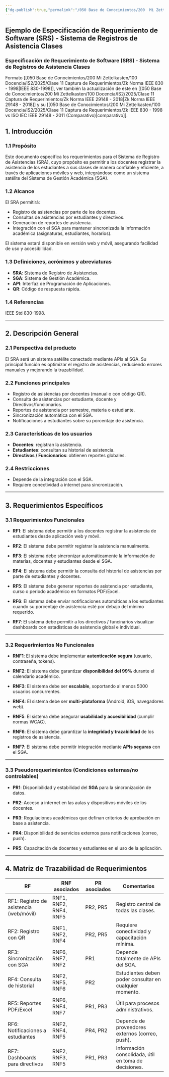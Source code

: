 ```yaml
---
{"dg-publish":true,"permalink":"/050 Base de Conocimientos/200  Mi Zettelkasten/100 Docencia/IS2/2025/Clase 11 Captura de Requerimientos/Zk Ejemplo de Especificación de Requerimiento de Software (SRS) - Sistema de Registros de Asistencia Clases/","tags":["#digitalGarden"]}
---
```


## Ejemplo de Especificación de Requerimiento de Software (SRS) - Sistema de Registros de Asistencia Clases

### Especificación de Requerimiento de Software (SRS) - Sistema de Registros de Asistencia Clases

Formato [[050 Base de Conocimientos/200  Mi Zettelkasten/100 Docencia/IS2/2025/Clase 11 Captura de Requerimientos/Zk Norma IEEE 830 - 1998\|IEEE 830-1998]], ver también la actualización de este en [[050 Base de Conocimientos/200  Mi Zettelkasten/100 Docencia/IS2/2025/Clase 11 Captura de Requerimientos/Zk Norma IEEE 29148 - 2018\|Zk Norma IEEE 29148 - 2018]] y su [[050 Base de Conocimientos/200  Mi Zettelkasten/100 Docencia/IS2/2025/Clase 11 Captura de Requerimientos/Zk IEEE 830 - 1998 vs ISO IEC IEEE 29148 - 2011 (Comparativo)\|comparativo]].

## 1. Introducción

### 1.1 Propósito

Este documento especifica los requerimientos para el Sistema de Registro de Asistencias (SRA), cuyo propósito es permitir a los docentes registrar la asistencia de los estudiantes a sus clases de manera confiable y eficiente, a través de aplicaciones móviles y web, integrándose como un sistema satélite del Sistema de Gestión Académica (SGA).

### 1.2 Alcance

El SRA permitirá:

- Registro de asistencias por parte de los docentes.
- Consultas de asistencias por estudiantes y directivos.
- Generación de reportes de asistencia.
- Integración con el SGA para mantener sincronizada la información académica (asignaturas, estudiantes, horarios).

El sistema estará disponible en versión web y móvil, asegurando facilidad de uso y accesibilidad.

### 1.3 Definiciones, acrónimos y abreviaturas

- **SRA**: Sistema de Registro de Asistencias.
- **SGA**: Sistema de Gestión Académica.
- **API**: Interfaz de Programación de Aplicaciones.
- **QR**: Código de respuesta rápida.

### 1.4 Referencias

IEEE Std 830-1998.

---

## 2. Descripción General

### 2.1 Perspectiva del producto

El SRA será un sistema satélite conectado mediante APIs al SGA. Su principal función es optimizar el registro de asistencias, reduciendo errores manuales y mejorando la trazabilidad.

### 2.2 Funciones principales

- Registro de asistencias por docentes (manual o con código QR).
- Consulta de asistencias por estudiante, docente y Directivos/funcionarios.
- Reportes de asistencia por semestre, materia o estudiante.
- Sincronización automática con el SGA.
- Notificaciones a estudiantes sobre su porcentaje de asistencia.

### 2.3 Características de los usuarios

- **Docentes**: registran la asistencia.
- **Estudiantes**: consultan su historial de asistencia.
- **Directivos / Funcionarios**: obtienen reportes globales.

### 2.4 Restricciones

- Depende de la integración con el SGA.
- Requiere conectividad a internet para sincronización.

---

## 3. Requerimientos Específicos

### 3.1 Requerimientos Funcionales

- **RF1**: El sistema debe permitir a los docentes registrar la asistencia de estudiantes desde aplicación web y móvil.

- **RF2**: El sistema debe permitir registrar la asistencia manualmente.
    
- **RF3**: El sistema debe sincronizar automáticamente la información de materias, docentes y estudiantes desde el SGA.
    
- **RF4**: El sistema debe permitir la consulta del historial de asistencias por parte de estudiantes y docentes.
    
- **RF5**: El sistema debe generar reportes de asistencia por estudiante, curso o periodo académico en formatos PDF/Excel.
    
- **RF6**: El sistema debe enviar notificaciones automáticas a los estudiantes cuando su porcentaje de asistencia esté por debajo del mínimo requerido.
    
- **RF7**: El sistema debe permitir a los directivos / funcinarios visualizar dashboards con estadísticas de asistencia global e individual.


---

### 3.2 Requerimientos No Funcionales

- **RNF1**: El sistema debe implementar **autenticación segura** (usuario, contraseña, tokens).
    
- **RNF2**: El sistema debe garantizar **disponibilidad del 99%** durante el calendario académico.
    
- **RNF3**: El sistema debe ser **escalable**, soportando al menos 5000 usuarios concurrentes.
    
- **RNF4**: El sistema debe ser **multi-plataforma** (Android, iOS, navegadores web).
    
- **RNF5**: El sistema debe asegurar **usabilidad y accesibilidad** (cumplir normas WCAG).
    
- **RNF6**: El sistema debe garantizar la **integridad y trazabilidad** de los registros de asistencia.
    
- **RNF7**: El sistema debe permitir integración mediante **APIs seguras** con el SGA.
    

---

### 3.3 Pseudorequerimientos (Condiciones externas/no controlables)

- **PR1**: Disponibilidad y estabilidad del **SGA** para la sincronización de datos.
    
- **PR2**: Acceso a internet en las aulas y dispositivos móviles de los docentes.
    
- **PR3**: Regulaciones académicas que definan criterios de aprobación en base a asistencia.
    
- **PR4**: Disponibilidad de servicios externos para notificaciones (correo, push).
    
- **PR5**: Capacitación de docentes y estudiantes en el uso de la aplicación.
    

---

## 4. Matriz de Trazabilidad de Requerimientos

|**RF**|**RNF asociados**|**PR asociados**|**Comentarios**|
|---|---|---|---|
|RF1: Registro de asistencia (web/móvil)|RNF1, RNF2, RNF4, RNF5|PR2, PR5|Registro central de todas las clases.|
|RF2: Registro con QR|RNF1, RNF2, RNF4|PR2, PR5|Requiere conectividad y capacitación mínima.|
|RF3: Sincronización con SGA|RNF6, RNF7, RNF2|PR1|Depende totalmente de APIs del SGA.|
|RF4: Consulta de historial|RNF2, RNF5, RNF6|PR2|Estudiantes deben poder consultar en cualquier momento.|
|RF5: Reportes PDF/Excel|RNF6, RNF4, RNF7|PR1, PR3|Útil para procesos administrativos.|
|RF6: Notificaciones a estudiantes|RNF2, RNF4, RNF5|PR4, PR2|Depende de proveedores externos (correo, push).|
|RF7: Dashboards para directivos|RNF2, RNF3, RNF5|PR1, PR3|Información consolidada, útil en toma de decisiones.|
